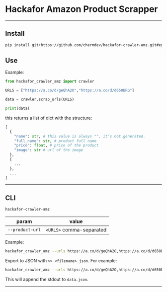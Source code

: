 # Hackafor Amazon Product Scrapper
---
## Install
```bash
pip install git+https://github.com/chermdev/hackafor-crawler-amz.git#egg=hackafor_crawler_amz
```

## Use
Example:
```python
from hackafor_crawler_amz import crawler

URLS = ["https://a.co/d/geQhA2O","https://a.co/d/d650BRG"]

data = crawler.scrap_urls(URLS)

print(data)
```

this returns a list of dict with the structure:
```python
[
  {
    "name": str, # this value is always "", it's not generated.
    "full_name": str, # product full name
    "price": float, # price of the product
    "image": str # url of the image
  },
  {
    ...
  },
  ...
]

```

---
## CLI
```bash
hackafor-crawler-amz
```

|param|value|
|---|---|
|`--product-url`|`<URLS>` comma-separated|

Example:
```bash
hackafor_crawler_amz --urls https://a.co/d/geQhA2O,https://a.co/d/d650BRG
```

Export to JSON with `>> <filename>.json`.
For example:
```bash
hackafor_crawler_amz --urls https://a.co/d/geQhA2O,https://a.co/d/d650BRG >> data.json
```
This will append the stdout to `data.json`.

---
